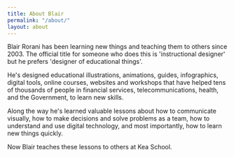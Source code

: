 ```yaml
---
title: About Blair
permalink: "/about/"
layout: about
---
```


Blair Rorani has been learning new things and teaching them to others since 2003. The official title for someone who does this is 'instructional designer' but he prefers 'designer of educational things'.

He's designed educational illustrations, animations, guides, infographics, digital tools, online courses, websites and workshops that have helped tens of thousands of people in financial services, telecommunications, health, and the Government, to learn new skills.

Along the way he's learned valuable lessons about how to communicate visually, how to make decisions and solve problems as a team, how to understand and use digital technology, and most importantly, how to learn new things quickly.

Now Blair teaches these lessons to others at Kea School.
